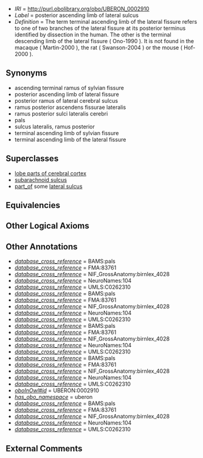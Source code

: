  * *IRI* = http://purl.obolibrary.org/obo/UBERON_0002910
 * *Label* = posterior ascending limb of lateral sulcus
 * *Definition* = The term terminal ascending limb of the lateral fissure refers to one of two branches of the lateral fissure at its posterior terminus identified by dissection in the human. The other is the terminal descending limb of the lateral fissure ( Ono-1990 ). It is not found in the macaque ( Martin-2000 ), the rat ( Swanson-2004 ) or the mouse ( Hof-2000 ).

## Synonyms

 * ascending terminal ramus of sylvian fissure
 * posterior ascending limb of lateral fissure
 * posterior ramus of lateral cerebral sulcus
 * ramus posterior ascendens fissurae lateralis
 * ramus posterior sulci lateralis cerebri
 * pals
 * sulcus lateralis, ramus posterior
 * terminal ascending limb of sylvian fissure
 * terminal ascending limb of the lateral fissure

## Superclasses

 * [lobe parts of cerebral cortex](../../UBERON/22/UBERON_0003022.md)
 * [subarachnoid sulcus](../../UBERON/34/UBERON_0008334.md)
 * [part_of](../../BFO/50/BFO_0000050.md) some [lateral sulcus](../../UBERON/21/UBERON_0002721.md)

## Equivalencies


## Other Logical Axioms


## Other Annotations

 * *[database_cross_reference](../../ef/oboInOwl#hasDbXref.md)* = BAMS:pals
 * *[database_cross_reference](../../ef/oboInOwl#hasDbXref.md)* = FMA:83761
 * *[database_cross_reference](../../ef/oboInOwl#hasDbXref.md)* = NIF_GrossAnatomy:birnlex_4028
 * *[database_cross_reference](../../ef/oboInOwl#hasDbXref.md)* = NeuroNames:104
 * *[database_cross_reference](../../ef/oboInOwl#hasDbXref.md)* = UMLS:C0262310
 * *[database_cross_reference](../../ef/oboInOwl#hasDbXref.md)* = BAMS:pals
 * *[database_cross_reference](../../ef/oboInOwl#hasDbXref.md)* = FMA:83761
 * *[database_cross_reference](../../ef/oboInOwl#hasDbXref.md)* = NIF_GrossAnatomy:birnlex_4028
 * *[database_cross_reference](../../ef/oboInOwl#hasDbXref.md)* = NeuroNames:104
 * *[database_cross_reference](../../ef/oboInOwl#hasDbXref.md)* = UMLS:C0262310
 * *[database_cross_reference](../../ef/oboInOwl#hasDbXref.md)* = BAMS:pals
 * *[database_cross_reference](../../ef/oboInOwl#hasDbXref.md)* = FMA:83761
 * *[database_cross_reference](../../ef/oboInOwl#hasDbXref.md)* = NIF_GrossAnatomy:birnlex_4028
 * *[database_cross_reference](../../ef/oboInOwl#hasDbXref.md)* = NeuroNames:104
 * *[database_cross_reference](../../ef/oboInOwl#hasDbXref.md)* = UMLS:C0262310
 * *[database_cross_reference](../../ef/oboInOwl#hasDbXref.md)* = BAMS:pals
 * *[database_cross_reference](../../ef/oboInOwl#hasDbXref.md)* = FMA:83761
 * *[database_cross_reference](../../ef/oboInOwl#hasDbXref.md)* = NIF_GrossAnatomy:birnlex_4028
 * *[database_cross_reference](../../ef/oboInOwl#hasDbXref.md)* = NeuroNames:104
 * *[database_cross_reference](../../ef/oboInOwl#hasDbXref.md)* = UMLS:C0262310
 * *[oboInOwl#id](../../id/oboInOwl#id.md)* = UBERON:0002910
 * *[has_obo_namespace](../../ce/oboInOwl#hasOBONamespace.md)* = uberon
 * *[database_cross_reference](../../ef/oboInOwl#hasDbXref.md)* = BAMS:pals
 * *[database_cross_reference](../../ef/oboInOwl#hasDbXref.md)* = FMA:83761
 * *[database_cross_reference](../../ef/oboInOwl#hasDbXref.md)* = NIF_GrossAnatomy:birnlex_4028
 * *[database_cross_reference](../../ef/oboInOwl#hasDbXref.md)* = NeuroNames:104
 * *[database_cross_reference](../../ef/oboInOwl#hasDbXref.md)* = UMLS:C0262310

## External Comments

